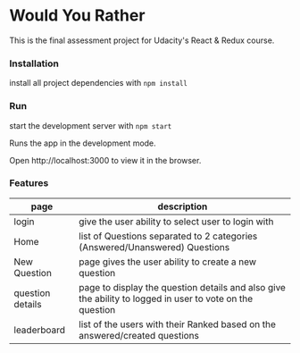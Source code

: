 # Would You Rather
This is the final assessment project for Udacity's React & Redux course.

### Installation
install all project dependencies with `npm install`
### Run
start the development server with `npm start`

Runs the app in the development mode.

Open http://localhost:3000 to view it in the browser.

### Features
| page             | description                                                                                              |
|------------------|----------------------------------------------------------------------------------------------------------|
| login            | give the user ability to select user to login with                                                       |
| Home             | list of Questions separated to 2 categories (Answered/Unanswered) Questions                              |
| New Question     | page gives the user ability to create a new question                                                     |
| question details | page to display the question details and also give the ability to logged in user to vote on the question |
| leaderboard      | list of the users with their Ranked based on the answered/created questions                              |
